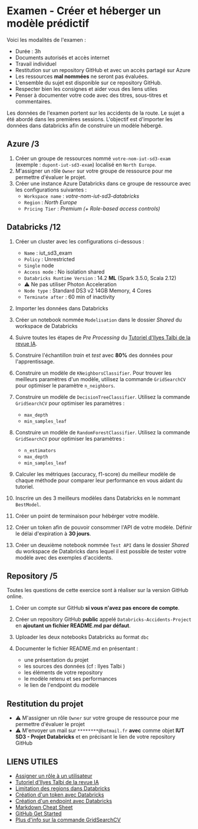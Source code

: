 # Examen - Créer et héberger un modèle prédictif

Voici les modalités de l'examen : 

- Durée : 3h
- Documents autorisés et accès internet
- Travail individuel
- Restitution sur un repository GitHub et avec un accès partagé sur Azure
- Les ressources **mal nommées** ne seront pas évaluées.
- L'ensemble du sujet est disponible sur ce repository GitHub.
- Respecter bien les consignes et aider vous des liens utiles
- Penser à documenter votre code avec des titres, sous-titres et commentaires.

Les données de l'examen portent sur les accidents de la route. Le sujet a été abordé dans les premières sessions. L'objectif est d'importer les données dans databricks afin de construire un modèle  hébergé. 

## Azure /3

1. Créer un groupe de ressources nommé `votre-nom-iut-sd3-exam` (exemple : `dupont-iut-sd3-exam`) localisé en `North Europe`.
2. M'assigner un rôle `Owner` sur votre groupe de ressource pour me permettre d'évaluer le projet.  
3. Créer une instance Azure Databricks dans ce groupe de ressource avec les configurations suivantes : 
    - `Workspace name` : *votre-nom-iut-sd3-databricks*
    - `Region` : *North Europe*
    - `Pricing Tier` : *Premium (+ Role-based access controls)*
 
## Databricks /12

1. Créer un cluster avec les configurations ci-dessous :
    - `Name` : iut_sd3_exam
    - `Policy` : Unrestricted
    - `Single` node
    - `Access mode` : No isolation shared
    - `Databricks Runtime Version` : 14.2 **ML** (Spark 3.5.0, Scala 2.12)
    - :warning: Ne pas utiliser Photon Acceleration
    - `Node type` : Standard DS3 v2 14GB Memory, 4 Cores
    - `Terminate after` : 60 min of inactivity

2. Importer les données dans Databricks

3. Créer un notebook nommée `Modelisation` dans le dossier *Shared* du workspace de Databricks

4. Suivre toutes les étapes de *Pre Processing* du [Tutoriel d'Ilyes Talbi de la revue IA](https://larevueia.fr/xgboost-vs-random-forest-predire-la-gravite-dun-accident-de-la-route/).

5. Construire l'échantillon *train* et *test* avec **80%** des données pour l'apprentissage.

6. Construire un modèle de `KNeighborsClassifier`. Pour trouver les meilleurs paramètres d'un modèle, utilisez la commande `GridSearchCV` pour optimiser le paramètre `n_neighbors`.

7. Construire un modèle de `DecisionTreeClassifier`. Utilisez la commande `GridSearchCV` pour optimiser les paramètres :
    - `max_depth`
    - `min_samples_leaf`

8. Construire un modèle de `RandomForestClassifier`. Utilisez la commande `GridSearchCV` pour optimiser les paramètres :
    - `n_estimators`
    - `max_depth`
    - `min_samples_leaf`

9. Calculer les métriques (accuracy, f1-score) du meilleur modèle de chaque méthode pour comparer leur performance en vous aidant du tutoriel.

10. Inscrire un des 3 meilleurs modèles dans Databricks en le nommant `BestModel`.

11. Créer un point de terminaison pour hébérger votre modèle.

12. Créer un token afin de pouvoir consommer l'API de votre modèle. Définir le délai d'expiration à **30 jours**.

13. Créer un deuxième notebook nommée `Test API` dans le dossier *Shared* du workspace de Databricks dans lequel il est possible de tester votre modèle avec des exemples d'accidents.


## Repository /5

Toutes les questions de cette exercice sont à réaliser sur la version GitHub online. 

1. Créer un compte sur GitHub **si vous n'avez pas encore de compte**.

2. Créer un repository GitHub **public** appelé `Databricks-Accidents-Project` en **ajoutant un fichier README.md par défaut**.

3. Uploader les deux notebooks Databricks au format `dbc`

4. Documenter le fichier README.md en présentant : 
    - une présentation du projet
    - les sources des données (cf : Ilyes Talbi )
    - les éléments de votre repository
    - le modèle retenu et ses performances
    - le lien de l'endpoint du modèle

## Restitution du projet

- :warning: M'assigner un rôle `Owner` sur votre groupe de ressource pour me permettre d'évaluer le projet
- :warning: M'envoyer un mail sur `********@hotmail.fr` **avec** comme objet **IUT SD3 - Projet Databricks** et en précisant le lien de votre repository GitHub

## LIENS UTILES

- [Assigner un rôle à un utilisateur](https://learn.microsoft.com/en-us/azure/role-based-access-control/role-assignments-portal?tabs=delegate-condition)
- [Tutoriel d'Ilyes Talbi de la revue IA](https://larevueia.fr/xgboost-vs-random-forest-predire-la-gravite-dun-accident-de-la-route/)
- [Limitation des regions dans Databricks](https://learn.microsoft.com/en-us/azure/databricks/machine-learning/model-serving/model-serving-limits)
- [Création d'un token avec Databricks](https://docs.databricks.com/en/dev-tools/cli/authentication.html)
- [Création d'un endpoint avec Databricks](https://docs.databricks.com/en/machine-learning/model-serving/create-manage-serving-endpoints.html)
- [Markdown Cheat Sheet](https://www.markdownguide.org/cheat-sheet/)
- [GitHub Get Started](https://docs.github.com/fr/get-started/quickstart/hello-world)
- [Plus d'info sur la commande GridSearchCV](https://scikit-learn.org/stable/modules/generated/sklearn.model_selection.GridSearchCV.html)